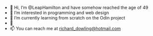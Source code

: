 - 👋 Hi, I’m @LeapHamilton and have somehow reached the age of 49
- 👀 I’m interested in programming and web design
- 🌱 I’m currently learning from scratch on the Odin project
- 💞️ 
- 📫 You can reach me at richard_dowling@hotmail.com

<!---
LeapHamilton/LeapHamilton is a ✨ special ✨ repository because its `README.md` (this file) appears on your GitHub profile.
You can click the Preview link to take a look at your changes.
--->
